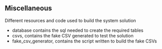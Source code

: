 ## Miscellaneous

Different resources and code used to build the system solution

* database contains the sql needed to create the required tables
* csvs, contains the fake CSV generated to test the solution
* fake_csv_generator, contains the script written to build the fake CSVs
